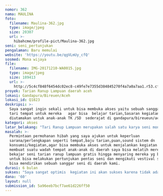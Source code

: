 ```yaml
---
nomor: 362
nama: MAULINA
foto:
  filename: Maulina-362.jpg
  type: image/jpeg
  size: 20307
  url: >-
    hibahcme/profile-pict/Maulina-362.jpg
seni: seni_pertunjukan
pengalaman: Baru memulai
website: 'https://youtu.be/qgVLmUy_cfQ'
sosmed: Mona wijaya
file:
  filename: IMG-20171210-WA0015.jpg
  type: image/jpeg
  size: 189413
  url: >-
    http://5c4cf848f6454dc02ec8-c49fe7e7355d384845270f4a7a0a7aa1.r53.cf2.rackcdn.com/81a30451-ef1e-4454-848b-32c3bc106688/IMG-20171210-WA0015.jpg
proyek: Tarian Ranup Lampuan daerah aceh
lokasi: Gandapura/Bireuen/Aceh
lokasi_id: Q1823
deskripsi: >-
  Saya sangat ingin sekali untuk bisa membuka akses yaitu sebuah sanggar seni
  tari tempat untuk mereka   agar bisa  belajar tarian,Sasaran kegiatan
  diutamakan untuk anak-anak TK /SD  sederajat di gandapura/bireueun/aceh.
kategori: akses
latar_belakang: "Tari Ranup Lampuan merupakan salah satu karya seni monumental yang dilahirkan oleh para seniman Aceh\r\n\r\ntarian tradisional khas aceh dalam penyambutan tamu terhormat pada acara acara yang di anggap penting atau sakral.\_Tarian ini dibawakan oleh 5 -7 penari wanita yang memamakai baju adat aceh dengan menyuguhkan sirih sebagai tanda penghormatan yang diiringi oleh musik tradisional aceh dan setiap gerakan yang dilakukan oleh penari memiliki makna yang sesuai untuk menghormati tamu dalam acara tersebut."
masalah: >-
  Permintaan permohanan hibah yang saya ajukan untuk keperluan
  sarana/perlengkapan seperti tempat,baju tarian,puan,sound sistem dn
  konsumsi/kegiatan,agar bisa membuka akses untuk menjalankan kegiatan dan
  membuat suatu wadah tempat anak-anak di daerah saya bisa melatih mereka
  bekajar seni tarian ranup lampuan gratis hingga menyaring mereka yg berbakat
  untuk bisa melakukan pertunjukan pentas seni dan mengikuti vestival seni.dan
  bisa mendirikan sebuah sanggar seni di daerah kami.
durasi: 6 bulan
sukses: "Saya sangat optimis  kegiatan ini akan sukses karena tidak adanya sanggar seni dan pelaku seni sangat minim.\r\nBesar harapan saya kepada dewan juri untuk menyetujui permohonan hibah yang saya ajukan dan jika terkabul nantinya kami akan mengirimkan laporan kegiatan berkala jika di perlukan..terimakasih\r\n\r\n"
dana: '60'
layout: null
submission_id: 5a96eeb7bcf7ae61d226ff50
---
```

